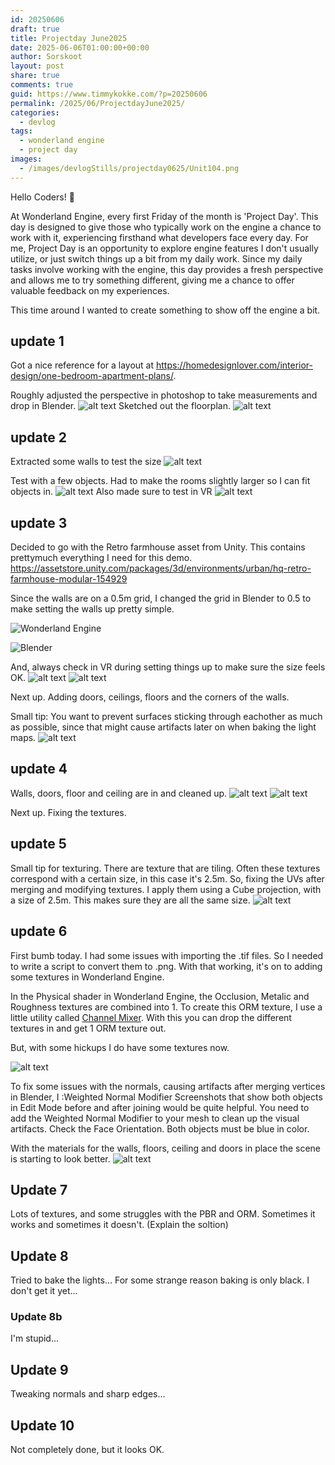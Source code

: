 ```yaml
---
id: 20250606
draft: true
title: Projectday June2025
date: 2025-06-06T01:00:00+00:00
author: Sorskoot
layout: post
share: true
comments: true
guid: https://www.timmykokke.com/?p=20250606
permalink: /2025/06/ProjectdayJune2025/
categories:
  - devlog
tags:
  - wonderland engine
  - project day
images:
  - /images/devlogStills/projectday0625/Unit104.png
---
```


Hello Coders! 👾

At Wonderland Engine, every first Friday of the month is 'Project Day'. This day is designed to give those who typically work on the engine a chance to work with it, experiencing firsthand what developers face every day. For me, Project Day is an opportunity to explore engine features I don't usually utilize, or just switch things up a bit from my daily work. Since my daily tasks involve working with the engine, this day provides a fresh perspective and allows me to try something different, giving me a chance to offer valuable feedback on my experiences.

This time around I wanted to create something to show off the engine a bit.

## update 1

Got a nice reference for a layout at
<https://homedesignlover.com/interior-design/one-bedroom-apartment-plans/>.

Roughly adjusted the perspective in photoshop to take measurements and drop in Blender.
![alt text](/images/devlogStills/projectday0625/Snag_28a6ecda.png)
Sketched out the floorplan.
![alt text](/images/devlogStills/projectday0625/Snag_28aa7da1.png)

## update 2

Extracted some walls to test the size
![alt text](/images/devlogStills/projectday0625/Snag_28a72b4a.png)

Test with a few objects. Had to make the rooms slightly larger so I can fit objects in.
![alt text](/images/devlogStills/projectday0625/Snag_28a6bf9f.png)
Also made sure to test in VR
![alt text](/images/devlogStills/projectday0625/com.oculus.browser-20250606-094449.jpg)

## update 3

Decided to go with the Retro farmhouse asset from Unity. This contains prettymuch everything I need for this demo.
<https://assetstore.unity.com/packages/3d/environments/urban/hq-retro-farmhouse-modular-154929>

Since the walls are on a 0.5m grid, I changed the grid in Blender to 0.5 to make setting the walls up pretty simple.

![Wonderland Engine](/images/devlogStills/projectday0625/Snag_2902fb22.png)

![Blender](/images/devlogStills/projectday0625/Snag_29034dc7.png)

And, always check in VR during setting things up to make sure the size feels OK.
 ![alt text](/images/devlogStills/projectday0625/com.oculus.browser-20250606-111851.jpg)
 ![alt text](/images/devlogStills/projectday0625/com.oculus.browser-20250606-111912.jpg)

 Next up. Adding doors, ceilings, floors and the corners of the walls.

Small tip:
You want to prevent surfaces sticking through eachother as much as possible, since that might cause artifacts later on when baking the light maps.
![alt text](/images/devlogStills/projectday0625/Snag_29034dc7.png)

## update 4

Walls, doors, floor and ceiling are in and cleaned up.
![alt text](/images/devlogStills/projectday0625/Snag_2946853c.png)
![alt text](/images/devlogStills/projectday0625/Snag_29484d0b.png)

Next up. Fixing the textures.

## update 5

Small tip for texturing.
There are texture that are tiling. Often these textures correspond with a certain size, in this case it's 2.5m. So, fixing the UVs after merging and modifying textures. I apply them using a Cube projection, with a size of 2.5m. This makes sure they are all the same size.
![alt text](/images/devlogStills/projectday0625/Snag_296c0c89.png)

## update 6

First bumb today. I had some issues with importing the .tif files. So I needed to write a script to convert them to .png. With that working, it's on to adding some textures in Wonderland Engine.

In the Physical shader in Wonderland Engine, the Occlusion, Metalic and Roughness textures are combined into 1. To create this ORM texture, I use a little utility called [Channel Mixer](https://github.com/juninholiveira/channel-mixer). With this you can drop the different textures in and get 1 ORM texture out.

But, with some hickups I do have some textures now.

![alt text](images/devlogStills/projectday0625/Snag_29b2ffae.png)

To fix some issues with the normals, causing artifacts after merging vertices in Blender, I
:Weighted Normal Modifier
Screenshots that show both objects in Edit Mode before and after joining would be quite helpful. You need to add the Weighted Normal Modifier to your mesh to clean up the visual artifacts. Check the Face Orientation. Both objects must be blue in color.

With the materials for the walls, floors, ceiling and doors in place the scene is starting to look better.
![alt text](/images/devlogStills/projectday0625/com.oculus.browser-20250606-144304.jpg)

## Update 7

Lots of textures, and some struggles with the PBR and ORM. Sometimes it works and sometimes it doesn't. (Explain the soltion)

## Update 8

Tried to bake the lights... For some strange reason baking is only black. I don't get it yet...

### Update 8b

I'm stupid...

## Update 9

Tweaking normals and sharp edges...

## Update 10

Not completely done, but it looks OK.
